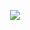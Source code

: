 <p align="center">
  <a href="https://github.com/13383754499">
    <img src="https://github-readme-stats.vercel.app/api?username=13383754499&count_private=true&include_all_commits=true&show_icons=true&theme=radical" />
  </a>
</p>

<!--
**13383754499/13383754499** is a ✨ _special_ ✨ repository because its `README.md` (this file) appears on your GitHub profile.

Here are some ideas to get you started:

- 🔭 I’m currently working on ...
- 🌱 I’m currently learning ...
- 👯 I’m looking to collaborate on ...
- 🤔 I’m looking for help with ...
- 💬 Ask me about ...
- 📫 How to reach me: ...
- 😄 Pronouns: ...
- ⚡ Fun fact: ...
-->
